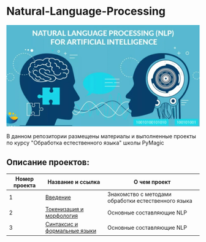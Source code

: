 # Natural-Language-Processing

![Image](NLP_AI.png)

В данном репозитории размещены материалы и выполненные проекты по курсу "Обработка естественного языка" школы PyMagic

## Описание проектов:
| Номер проекта | Название и ссылка | О чем проект                                                     |
|---------------|-------------------|------------------------------------------------------------------|
|1              |[Введение](https://github.com/AlexeyK12/Natural-Language-Processing/blob/main/1_Введение.ipynb)|Знакомство с методами обработки естественного языка|
|2              |[Токенизация и морфология](https://github.com/AlexeyK12/Natural-Language-Processing/blob/main/2_Токенизация_и_морфология.ipynb)|Основные составляющие NLP|
|3              |[Синтаксис и формальные языки](https://github.com/AlexeyK12/Natural-Language-Processing/blob/main/3_Синтаксис_и_формальные_языки.ipynb)|Основные составляющие NLP|
